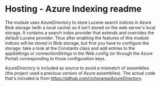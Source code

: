 # Hosting - Azure Indexing readme


The module uses AzureDirectory to store Lucene search indices in Azure Blob storage (with a local cache) so it isn't stored on the web server's local storage. It contains a search index provider that extends and overrides the default Lucene provider. Thus after enabling the features of this module indices will be stored in Blob storage, but first you have to configure the storage: take a look at the Constants class and add entries to the appSettings or connectionStrings in the Web.config (or through the Azure Portal) corresponding to those configuration keys.

AzureDirectory is included as source to avoid a mismatch of assemblies (the project used a previous version of Azure assemblies). The actual code that's included is from https://github.com/richorama/AzureDirectory.